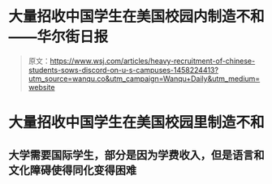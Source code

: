 # 大量招收中国学生在美国校园内制造不和——华尔街日报

> 原文：<https://www.wsj.com/articles/heavy-recruitment-of-chinese-students-sows-discord-on-u-s-campuses-1458224413?utm_source=wanqu.co&utm_campaign=Wanqu+Daily&utm_medium=website>

# 大量招收中国学生在美国校园里制造不和

## 大学需要国际学生，部分是因为学费收入，但是语言和文化障碍使得同化变得困难